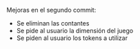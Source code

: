 Mejoras en el segundo commit:
- Se eliminan las contantes
- Se pide al usuario la dimensión del juego
- Se piden al usuario los tokens a utilizar
